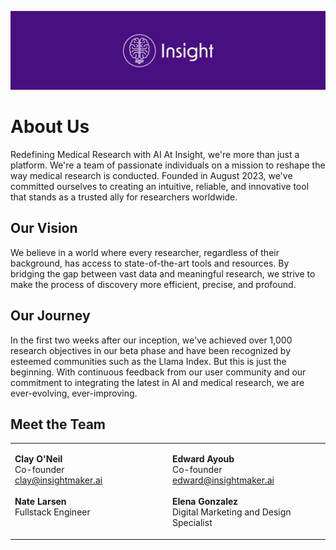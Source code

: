 ![](/_static/main/insight_about_us.png)

# About Us

Redefining Medical Research with AI
At Insight, we're more than just a platform. We're a team of passionate individuals on a mission to reshape the way medical research is conducted. Founded in August 2023, we've committed ourselves to creating an intuitive, reliable, and innovative tool that stands as a trusted ally for researchers worldwide.

## Our Vision
We believe in a world where every researcher, regardless of their background, has access to state-of-the-art tools and resources. By bridging the gap between vast data and meaningful research, we strive to make the process of discovery more efficient, precise, and profound.

## Our Journey
In the first two weeks after our inception, we've achieved over 1,000 research objectives in our beta phase and have been recognized by esteemed communities such as the Llama Index. But this is just the beginning. With continuous feedback from our user community and our commitment to integrating the latest in AI and medical research, we are ever-evolving, ever-improving.

## Meet the Team

<table style="width:100%;">
<tr>
<td style="text-align:left; width:50%; vertical-align:top;">



**Clay O'Neil**<br>
Co-founder<br>
clay@insightmaker.ai
<br><br>
**Nate Larsen**<br>
Fullstack Engineer
</td>
<td>


**Edward Ayoub**<br>
Co-founder<br>
edward@insightmaker.ai
<br><br>
**Elena Gonzalez**<br>
Digital Marketing and Design Specialist
</td>
</tr>
</table>